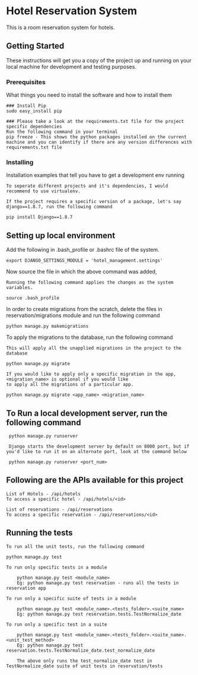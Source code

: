 # Hotel Reservation System

This is a room reservation system for hotels.

## Getting Started

These instructions will get you a copy of the project up and running on your local machine for development and testing purposes.

### Prerequisites

What things you need to install the software and how to install them

```
### Install Pip
sudo easy_install pip

### Please take a look at the requirements.txt file for the project specific dependencies
Run the following command in your terminal
pip freeze - This shows the python packages installed on the current machine and you can identify if there are any version differences with requirements.txt file

```

### Installing

Installation examples that tell you have to get a development env running

```
To seperate different projects and it's dependencies, I would recommend to use virtualenv.

If the project requires a specific version of a package, let's say django==1.8.7, run the following command

pip install Django==1.8.7

```

## Setting up local environment

Add the following in .bash_profile or .bashrc file of the system.

```
export DJANGO_SETTINGS_MODULE = 'hotel_management.settings'
```

Now source the file in which the above command was added,

```
Running the following command applies the changes as the system variables.

source .bash_profile
```

In order to create migrations from the scratch, delete the files in reservation/migrations module and run the following command
```
python manage.py makemigrations
```

To apply the migrations to the database, run the following command
```
This will apply all the unapplied migrations in the project to the database

python manage.py migrate

If you would like to apply only a specific migration in the app, <migration_name> is optional if you would like
to apply all the migrations of a particular app.

python manage.py migrate <app_name> <migration_name>
```

## To Run a local development server, run the following command
```
 python manage.py runserver

 Django starts the development server by default on 8000 port, but if you'd like to run it on an alternate port, look at the command below

 python manage.py runserver <port_num>
```

## Following are the APIs available for this project
```
List of Hotels - /api/hotels
To access a specific hotel - /api/hotels/<id>

List of reservations - /api/reservations
To access a specific reservation - /api/reservations/<id>
```

## Running the tests


```
To run all the unit tests, run the following command

python manage.py test

To run only specific tests in a module

    python manage.py test <module_name>
    Eg: python manage.py test reservation - runs all the tests in reservation app

To run only a specific suite of tests in a module

    python manage.py test <module_name>.<tests_folder>.<suite_name>
    Eg: python manage.py test reservation.tests.TestNormalize_date

To run only a specific test in a suite

    python manage.py test <module_name>.<tests_folder>.<suite_name>.<unit_test_method>
    Eg: python manage.py test reservation.tests.TestNormalize_date.test_normalize_date

    The above only runs the test_normalize_date test in TestNormalize_date suite of unit tests in reservation/tests

```
